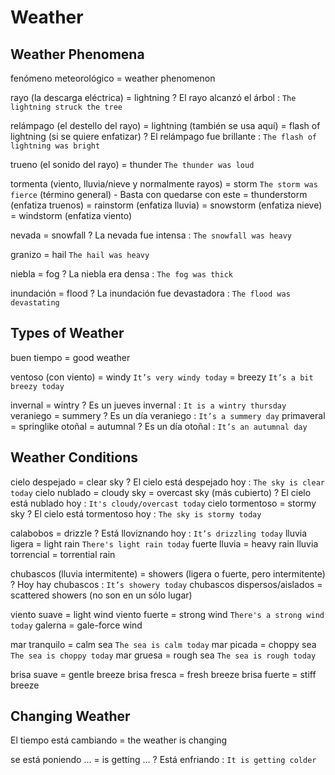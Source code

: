 # Weather


## Weather Phenomena

fenómeno meteorológico = weather phenomenon

rayo (la descarga eléctrica) = lightning
    ? El rayo alcanzó el árbol : `The lightning struck the tree`

relámpago (el destello del rayo)
    = lightning (también se usa aquí)
    = flash of lightning (si se quiere enfatizar)
    ? El relámpago fue brillante : `The flash of lightning was bright`

trueno (el sonido del rayo) = thunder `The thunder was loud`

tormenta (viento, lluvia/nieve y normalmente rayos)
    = storm `The storm was fierce` (término general)
        - Basta con quedarse con este
    = thunderstorm (enfatiza truenos)
    = rainstorm (enfatiza lluvia)
    = snowstorm (enfatiza nieve)
    = windstorm (enfatiza viento)

nevada = snowfall
    ? La nevada fue intensa : `The snowfall was heavy`

granizo = hail `The hail was heavy`

niebla = fog
    ? La niebla era densa : `The fog was thick`

inundación = flood
    ? La inundación fue devastadora : `The flood was devastating`

## Types of Weather

buen tiempo = good weather

ventoso (con viento)
    = windy `It’s very windy today`
    = breezy `It’s a bit breezy today`

invernal = wintry
    ? Es un jueves invernal : `It is a wintry thursday`
veraniego = summery
    ? Es un día veraniego : `It’s a summery day`
primaveral = springlike
otoñal = autumnal
    ? Es un día otoñal : `It’s an autumnal day`


## Weather Conditions

cielo despejado = clear sky
    ? El cielo está despejado hoy : `The sky is clear today`
cielo nublado
    = cloudy sky
    = overcast sky (más cubierto)
    ? El cielo está nublado hoy : `It's cloudy/overcast today`
cielo tormentoso = stormy sky
    ? El cielo está tormentoso hoy : `The sky is stormy today`

calabobos = drizzle
    ? Está lloviznando hoy : `It’s drizzling today`
lluvia ligera = light rain `There's light rain today`
fuerte lluvia = heavy rain
lluvia torrencial = torrential rain

chubascos (lluvia intermitente) = showers (ligera o fuerte, pero intermitente)
    ? Hoy hay chubascos : `It’s showery today`
chubascos dispersos/aislados = scattered showers (no son en un sólo lugar)

viento suave = light wind
viento fuerte = strong wind `There's a strong wind today`
galerna = gale-force wind

mar tranquilo = calm sea `The sea is calm today`
mar picada = choppy sea `The sea is choppy today`
mar gruesa = rough sea `The sea is rough today`

brisa suave = gentle breeze
brisa fresca = fresh breeze
brisa fuerte = stiff breeze

## Changing Weather

El tiempo está cambiando = the weather is changing

se está poniendo ... = is getting ...
    ? Está enfriando : `It is getting colder`
